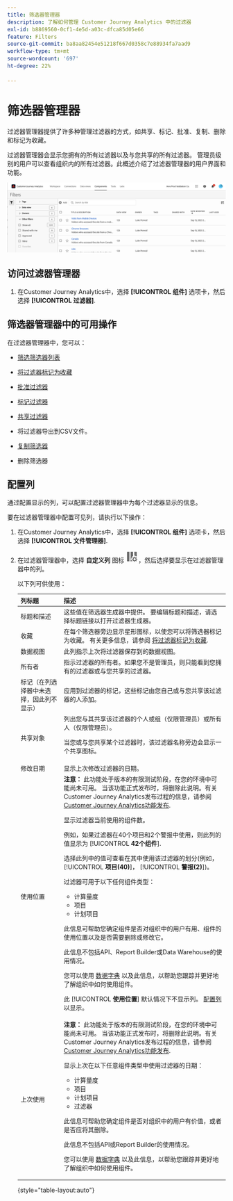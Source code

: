 ```yaml
---
title: 筛选器管理器
description: 了解如何管理 Customer Journey Analytics 中的过滤器
exl-id: b8869560-0cf1-4e5d-a03c-dfca85d05e66
feature: Filters
source-git-commit: ba8aa82454e51218f667d0358c7e88934fa7aad9
workflow-type: tm+mt
source-wordcount: '697'
ht-degree: 22%

---
```


# 筛选器管理器

过滤器管理器提供了许多种管理过滤器的方式，如共享、标记、批准、复制、删除和标记为收藏。

过滤器管理器会显示您拥有的所有过滤器以及与您共享的所有过滤器。 管理员级别的用户可以查看组织内的所有过滤器。此概述介绍了过滤器管理器的用户界面和功能。

![](assets/filter-manager-ui.png)

## 访问过滤器管理器

1. 在Customer Journey Analytics中，选择 **[!UICONTROL 组件]** 选项卡，然后选择 **[!UICONTROL 过滤器]**.

## 筛选器管理器中的可用操作

在过滤器管理器中，您可以：

* [筛选筛选器列表](/help/components/filters/filters-filter.md)

* [将过滤器标记为收藏](/help/components/filters/filters-favorite.md)

* [批准过滤器](/help/components/filters/filters-approve.md)

* [标记过滤器](/help/components/filters/filters-tag.md)

* [共享过滤器](/help/components/filters/filters-share.md)

* 将过滤器导出到CSV文件。

* [复制筛选器](/help/components/filters/filters-copy.md)

* 删除筛选器

## 配置列

通过配置显示的列，可以配置过滤器管理器中为每个过滤器显示的信息。

要在过滤器管理器中配置可见列，请执行以下操作：

1. 在Customer Journey Analytics中，选择 **[!UICONTROL 组件]** 选项卡，然后选择 **[!UICONTROL 文件管理器]**.

1. 在过滤器管理器中，选择 **自定义列** 图标 ![自定义列图标](assets/customize-columns-icon.png)，然后选择要显示在过滤器管理器中的列。

   以下列可供使用：

   | 列标题 | 描述 |
   |---|---|
   | 标题和描述 | 这些值在筛选器生成器中提供。 要编辑标题和描述，请选择标题链接以打开过滤器生成器。 |
   | 收藏 | 在每个筛选器旁边显示星形图标，以使您可以将筛选器标记为收藏。 有关更多信息，请参阅 [将过滤器标记为收藏](/help/components/filters/filters-favorite.md). |
   | 数据视图 | 此列指示上次将过滤器保存到的数据视图。 |
   | 所有者 | 指示过滤器的所有者。如果您不是管理员，则只能看到您拥有的过滤器或与您共享的过滤器。 |
   | 标记（在列选择器中未选择，因此列不显示） | 应用到过滤器的标记，这些标记由您自己或与您共享该过滤器的人添加。 |
   | 共享对象 | 列出您与其共享该过滤器的个人或组（仅限管理员）或所有人（仅限管理员）。 <p>当您或与您共享某个过滤器时，该过滤器名称旁边会显示一个共享图标。</p> |
   | 修改日期 | 显示上次修改过滤器的日期。 |
   | 使用位置 | **注意：** 此功能处于版本的有限测试阶段，在您的环境中可能尚未可用。 当该功能正式发布时，将删除此说明。有关Customer Journey Analytics发布过程的信息，请参阅 [Customer Journey Analytics功能发布](/help/release-notes/releases.md).<p>显示过滤器当前使用的组件数。 <p>例如，如果过滤器在40个项目和2个警报中使用，则此列的值显示为 [!UICONTROL **42个组件**].</p> <p>选择此列中的值可查看在其中使用该过滤器的划分(例如， [!UICONTROL **项目(40)**]， [!UICONTROL **警报(2)**])。</p><p>过滤器可用于以下任何组件类型：</p> <ul><li>计算量度</li><li>项目</li><li>计划项目</li></ul><p>此信息可帮助您确定组件是否对组织中的用户有用、组件的使用位置以及是否需要删除或修改它。</p><p>此信息不包括API、Report Builder或Data Warehouse的使用情况。</p><p>您可以使用 [数据字典](/help/components/data-dictionary/data-dictionary-overview.md) 以及此信息，以帮助您跟踪并更好地了解组织中如何使用组件。</p><p>此 [!UICONTROL **使用位置**] 默认情况下不显示列。 [配置列](#configure-columns) 以显示。</p> |
   | 上次使用 | **注意：** 此功能处于版本的有限测试阶段，在您的环境中可能尚未可用。 当该功能正式发布时，将删除此说明。有关Customer Journey Analytics发布过程的信息，请参阅 [Customer Journey Analytics功能发布](/help/release-notes/releases.md).<p>显示上次在以下任意组件类型中使用过滤器的日期：</p> <ul><li>计算量度</li><li>项目</li><li>计划项目</li><li>过滤器</li></ul> <p>此信息可帮助您确定组件是否对组织中的用户有价值，或者是否应将其删除。</p><p>此信息不包括API或Report Builder的使用情况。</p><p>您可以使用 [数据字典](/help/components/data-dictionary/data-dictionary-overview.md) 以及此信息，以帮助您跟踪并更好地了解组织中如何使用组件。 |

   {style="table-layout:auto"}
